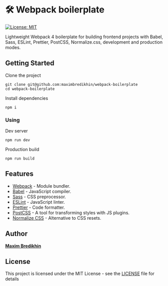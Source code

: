 # 🛠 Webpack boilerplate

<a href="https://github.com/maximbredikhin/webpack-boilerplate/master/LICENSE"><img alt="License: MIT" src="https://img.shields.io/badge/License-MIT-blue.svg" target="_blank" /></a>

Lightweight Webpack 4 boilerplate for building frontend projects with Babel, Sass, ESLint, Prettier, PostCSS, Normalize.css, development and production modes.

## Getting Started

Clone the project

```
git clone git@github.com:maximbredikhin/webpack-boilerplate
cd webpack-boilerplate
```

Install dependencies

```
npm i
```

### Using

Dev server

```
npm run dev
```

Production build

```
npm run build
```

## Features

- [Webpack](https://webpack.js.org/) - Module bundler.
- [Babel](https://babeljs.io/) - JavaScript compiler.
- [Sass](https://sass-lang.com/) - CSS preprocessor.
- [ESLint](https://eslint.org/) - JavaScript linter.
- [Prettier](https://prettier.io/) - Code formatter.
- [PostCSS](https://postcss.org/) - A tool for transforming styles with JS plugins.
- [Normalize CSS](https://necolas.github.io/normalize.css/) - Alternative to CSS resets.

## Author

[**Maxim Bredikhin**](https://github.com/maximbredikhin)

## License

This project is licensed under the MIT License - see the [LICENSE](LICENSE) file for details
